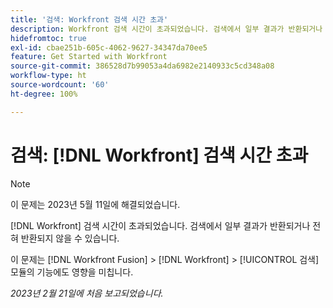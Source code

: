 ```yaml
---
title: '검색: Workfront 검색 시간 초과'
description: Workfront 검색 시간이 초과되었습니다. 검색에서 일부 결과가 반환되거나 전혀 반환되지 않을 수 있습니다.
hidefromtoc: true
exl-id: cbae251b-605c-4062-9627-34347da70ee5
feature: Get Started with Workfront
source-git-commit: 386528d7b99053a4da6982e2140933c5cd348a08
workflow-type: ht
source-wordcount: '60'
ht-degree: 100%

---
```


# 검색: [!DNL Workfront] 검색 시간 초과

<!--this issue is on WF and WFF TOCs. Valid issue, won't fix-->

>[!NOTE]
>
>이 문제는 2023년 5월 11일에 해결되었습니다.

[!DNL Workfront] 검색 시간이 초과되었습니다. 검색에서 일부 결과가 반환되거나 전혀 반환되지 않을 수 있습니다.

이 문제는 [!DNL Workfront Fusion] > [!DNL Workfront] > [!UICONTROL 검색] 모듈의 기능에도 영향을 미칩니다.

_2023년 2월 21일에 처음 보고되었습니다._

